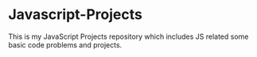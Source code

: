 # Javascript-Projects
This is my JavaScript Projects repository which includes JS related some basic code problems and projects.
